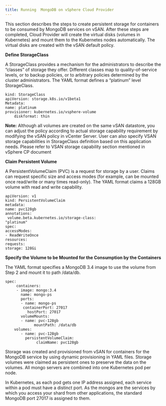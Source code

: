 ```yaml
---
title: Running  MongoDB on vSphere Cloud Provider 
--- 
```

				
This section describes the steps to create persistent storage for containers to be consumed by MongoDB services on vSAN. After these steps are completed, Cloud Provider will create the virtual disks (volumes in Kubernetes) and mount them to the Kubernetes nodes automatically. The virtual disks are created with the vSAN default policy. 
				
						
**Define StorageClass**
					
A StorageClass provides a mechanism for the administrators to describe the “classes” of storage they offer. Different classes map to quality-of-service levels, or to backup policies, or to arbitrary policies determined by the cluster administrators. The YAML format defines a “platinum” level StorageClass.
 
```						
kind: StorageClass
apiVersion: storage.k8s.io/v1beta1 
Metadata:
name: platinum
provisioner: kubernetes.io/vsphere-volume
	diskformat: thin
```					
				
**Note:** Although all volumes are created on the same vSAN datastore, you can adjust the policy according to actual storage capability requirement by modifying the vSAN policy in vCenter Server. User can also specify VSAN storage capabilities in StorageClass definition based on this application needs. Please refer to VSAN storage capability section mentioned in vSphere CP document 
					
						
**Claim Persistent Volume**

A PersistentVolumeClaim (PVC) is a request for storage by a user. Claims can request specific size and access modes (for example, can be mounted once read/write or many times read-only). The YAML format claims a 128GB volume with read and write capability.

```						
apiVersion: v1
kind: PersistentVolumeClaim
metadata:
name: pvc128gb
annotations:
 volume.beta.kubernetes.io/storage-class: 
"platinum"
spec:
accessModes:
- ReadWriteOnce
resources:
requests:
storage: 128Gi 
```
	
					
**Specify the Volume to be Mounted for the Consumption by the Containers**
						
The YAML format specifies a MongoDB 3.4 image to use the volume from Step 2 and mount it to path
/data/db.

```				
spec:
     containers:
     - image: mongo:3.4
       name: mongo-ps
       ports:
       - name: mongo-ps
        containerPort: 27017
          hostPort: 27017
       volumeMounts:
       - name: pvc-128gb
             mountPath: /data/db
    volumes:
       - name: pvc-128gb
         persistentVolumeClaim:
              claimName: pvc128gb 
```

Storage was created and provisioned from vSAN for containers for the MongoDB service by using dynamic provisioning in YAML files. Storage volumes were claimed as persistent ones to preserve the data on the volumes. All mongo servers are combined into one Kubernetes pod per node.

In Kubernetes, as each pod gets one IP address assigned, each service within a pod must have a distinct port. As the mongos are the services by which you access your shard from other applications, the standard MongoDB port 27017 is assigned to them. 				
	
		 	 	 		
			
			
						 					
				
			
		
				
			
		
			
			
		
 
					 					
				
	
